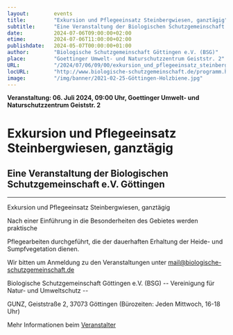 ```yaml
---
layout:        events
title:         "Exkursion und Pflegeeinsatz Steinbergwiesen, ganztägig"
subtitle:      "Eine Veranstaltung der Biologischen Schutzgemeinschaft e.V. Göttingen"
date:          2024-07-06T09:00:00+02:00
etime:         2024-07-06T11:00:00+02:00
publishdate:   2024-05-07T00:00:00+01:00
author:        "Biologische Schutzgemeinschaft Göttingen e.V. (BSG)"
place:         "Goettinger Umwelt- und Naturschutzzentrum Geiststr. 2"
URL:           "/2024/07/06/09/00/exkursion_und_pflegeeinsatz_steinbergwiesen_ganztaegig"
locURL:        "http://www.biologische-schutzgemeinschaft.de/programm.html"
image:         "/img/banner/2021-02-25-Göttingen-Holzbiene.jpg"
---
```


**Veranstaltung: 06. Juli 2024, 09:00 Uhr, Goettinger Umwelt- und Naturschutzzentrum Geiststr. 2**

Exkursion und Pflegeeinsatz Steinbergwiesen, ganztägig
===========

Eine Veranstaltung der Biologischen Schutzgemeinschaft e.V. Göttingen
-----------

-------------

Exkursion und Pflegeeinsatz Steinbergwiesen, ganztägig

Nach einer Einführung in die Besonderheiten des Gebietes werden praktische

Pflegearbeiten durchgeführt, die der dauerhaften Erhaltung der Heide- und Sumpfvegetation dienen.


Wir bitten um Anmeldung zu den Veranstaltungen unter mail@biologische-schutzgemeinschaft.de

Biologische Schutzgemeinschaft Göttingen e.V. (BSG)
-- Vereinigung für Natur- und Umweltschutz --

GUNZ, Geiststraße 2, 37073 Göttingen (Bürozeiten: Jeden Mittwoch, 16-18 Uhr)


Mehr Informationen beim [Veranstalter](http://www.biologische-schutzgemeinschaft.de/programm.html)
